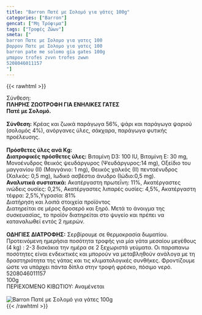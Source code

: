 ```yaml
---
title: "Barron Πατέ με Σολομό για γάτες 100g"
categories: ["Barron"]
gencat: ["Μη Τρόφιμα"]
tags: ["Τροφές Ζώων"]
smeta: ["
barron Πατε με Σολομο για γατες 100
βαρρον Πατε με Σολομο για γατες 100
barron pate me solomo gia gates 100g
μπαρον trofes zvvn trofes zwwn
5208046011157
"]
---
```

{{< rawhtml >}}

<div class="sload45"><div class="product"><div id="sistatika">Σύνθεση:</div><div class="alltext"><strong>ΠΛΗΡΗΣ ΖΩΟΤΡΟΦΗ ΓΙΑ ΕΝΗΛΙΚΕΣ ΓΑΤΕΣ</strong><br><strong>Πατέ µε Σολοµό.</strong><br><br><strong>Σύνθεση:</strong> Κρέας και ζωικά παράγωγα 56%, ψάρι και παράγωγα ψαριού (σολοµός 4%), ανόργανες ύλες, σάκχαρα, παράγωγα φυτικής προέλευσης.<br><br><strong>Πρόσθετες ύλες ανά Κg:</strong><br><strong>Διατροφικές πρόσθετες ύλες:</strong> Βιταµίνη D3: 100 IU, Βιταµίνη Ε: 30 mg, Μονοένυδρος θειικός ψευδάργυρος (Ψευδάργυρος:14 mg), Οξείδιο του µαγγανίου (ΙΙ) (Μαγγάνιο: 1 mg), Θειικός χαλκός (ΙΙ) πενταένυδρος (Χαλκός: 0,5 mg), Ιωδικό ασβέστιο άνυδρο (Ιώδιο:0,5 mg).<br><strong>Αναλυτικά συστατικά:</strong> Ακατέργαστη πρωτεΐνη: 11%, Ακατέργαστες ινώδεις ουσίες: 0,2%, Ακατέργαστες λιπαρές ουσίες: 4,5%, Ακατέργαστη τέφρα: 2,5%,Υγρασία: 81%</div><div id="loipa">Διατήρηση και λοιπά στοιχεία προϊόντος</div><div class="alltext">Διατηρείται σε µέρος δροσερό και ξηρό. Μετά το άνοιγµα της συσκευασίας, το προϊόν διατηρείται στο ψυγείο και πρέπει να καταναλωθεί εντός 2 ηµερών.<br><br><strong>ΟΔΗΓΙΕΣ ΔΙΑΤΡΟΦΗΣ:</strong> Σερβίρουµε σε θερµοκρασία δωµατίου. Προτεινόµενη ηµερήσια ποσότητα τροφής για µία γάτα µεσαίου µεγέθους (4 kg) : 2-3 δισκάκια την ηµέρα σε 2 ξεχωριστά γεύµατα. Οι παραπανω ποσότητες είναι ενδεικτικές και µπορούν να µεταβληθούν ανάλογα µε τη δραστηριότητα της γάτας και τις κλιµατολογικές συνθήκες. Φροντίζουµε ώστε να υπάρχει πάντα δίπλα στην τροφή φρέσκο, πόσιµο νερό.</div><div id="barcode"><div id="barimage1"></div><span id="bartext">5208046011157</span></div><div id="varos"><div id="varosimage1"></div><span id="varostext">100g</span></div><div id="kivotio">ΠΕΡΙΕΧΟΜΕΝΟ ΚΙΒΩΤΙΟΥ: Αναμένεται</div><br><div class="pimg"><img alt="Barron Πατέ με Σολομό για γάτες 100g" title="Barron Πατέ με Σολομό για γάτες 100g" src="/media/images/barron-pate-me-solomo-gia-gates-100g.jpg"></div></div></div>
{{< /rawhtml >}}


